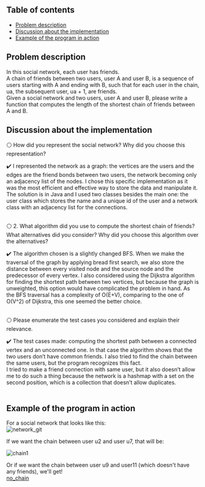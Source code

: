 ## Table of contents
* [Problem description](#problem-description)
* [Discussion about the implementation](#discussion-about-the-implementation)
* [Example of the program in action](#example-of-the-program-in-action)

## Problem description

In this social network, each user has friends. </br>
A chain of friends between two users, user A and user B, is a sequence of users starting with A and ending with B, 
such that for each user in the chain, ua, the subsequent user, ua + 1, are friends. <br>
Given a social network and two users, user A and user B, please write a function that computes the length of the shortest chain of friends between A and B. <br>

## Discussion about the implementation

:white_circle: How did you represent the social network? Why did you choose this representation? </br>

:heavy_check_mark: I represented the network as a graph: the vertices are the users and the edges are the friend bonds between two users, the network becoming only an adjacency list of the nodes. 
I chose this specific implementation as it was the most efficient and effective way to store the data and manipulate it.
The solution is in Java and I used two classes besides the main one: 
the user class which stores the name and a unique id of the user and a network class with an adjacency list for the connections. </br></br>

:white_circle: 2.	What algorithm did you use to compute the shortest chain of friends? What alternatives did you consider? 
Why did you choose this algorithm over the alternatives? </br>

:heavy_check_mark: The algorithm chosen is a slightly changed BFS. When we make the traversal of the graph by applying bread first search, 
we also store the distance between every visited node and the source node and the predecessor of every vertex. 
I also considered using the Dijkstra algorithm for finding the shortest path between two vertices,
but because the graph is unweighted, this option would have complicated the problem in hand.
As the BFS traversal has a complexity of O(E+V), comparing to the one of O(V^2) of Dijkstra, this one seemed the better choice. </br></br>

:white_circle: Please enumerate the test cases you considered and explain their relevance. </br>

:heavy_check_mark: The test cases made: computing the shortest path between a connected vertex and an unconnected one. 
In that case the algorithm shows that the two users don’t have common friends.
I also tried to find the chain between the same users, but the program recognizes this fact.  
I tried to make a friend connection with same user, but it also doesn’t allow me to do such a
thing because the network is a hashmap with a set on the second position, which is a collection that doesn’t allow duplicates. </br></br>


## Example of the program in action

For a social network that looks like this: </br>
![network_git](https://user-images.githubusercontent.com/79217352/158605593-67a833df-f91b-4c3b-889f-77530843e615.JPG)

If we want the chain between user u2 and user u7, that will be: </br>

![chain1](https://user-images.githubusercontent.com/79217352/158604298-19969e8c-cbe7-4ac2-ac73-1f9fac052652.JPG)

Or if we want the chain between user u9 and user11 (which doesn't have any friends), we'll get! </br>
[no_chain](https://user-images.githubusercontent.com/79217352/158605993-bad35c0a-10e6-4064-b8cd-ae14383b6de9.JPG)



